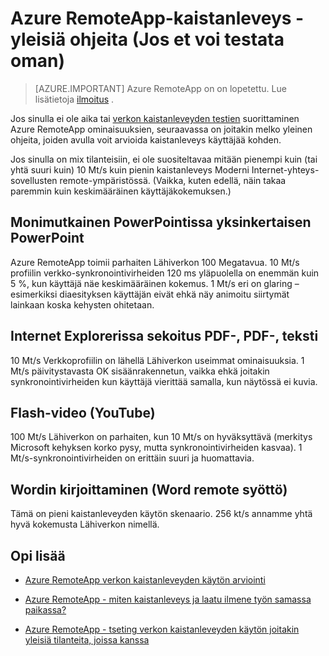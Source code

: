 <properties 
    pageTitle="Azure RemoteApp-kaistanleveys - yleisiä ohjeita | Microsoft Azure"
    description="Tietoja joitakin perusverkko kaistanleveyden ohjeita Azure RemoteApp sivustokokoelmat ja sovellukset."
    services="remoteapp"
    documentationCenter="" 
    authors="lizap" 
    manager="mbaldwin" />

<tags 
    ms.service="remoteapp" 
    ms.workload="compute" 
    ms.tgt_pltfrm="na" 
    ms.devlang="na" 
    ms.topic="article" 
    ms.date="08/15/2016" 
    ms.author="elizapo" />
    
# <a name="azure-remoteapp-network-bandwidth---general-guidelines-if-you-cant-test-your-own"></a>Azure RemoteApp-kaistanleveys - yleisiä ohjeita (Jos et voi testata oman)

> [AZURE.IMPORTANT]
> Azure RemoteApp on on lopetettu. Lue lisätietoja [ilmoitus](https://go.microsoft.com/fwlink/?linkid=821148) .

Jos sinulla ei ole aika tai [verkon kaistanleveyden testien](remoteapp-bandwidthtests.md) suorittaminen Azure RemoteApp ominaisuuksien, seuraavassa on joitakin melko yleinen ohjeita, joiden avulla voit arvioida kaistanleveys käyttäjää kohden.

Jos sinulla on mix tilanteisiin, ei ole suositeltavaa mitään pienempi kuin (tai yhtä suuri kuin) 10 Mt/s kuin pienin kaistanleveys Moderni Internet-yhteys-sovellusten remote-ympäristössä. (Vaikka, kuten edellä, näin takaa paremmin kuin keskimääräinen käyttäjäkokemuksen.)

## <a name="complex-powerpoint-simple-powerpoint"></a>Monimutkainen PowerPointissa yksinkertaisen PowerPoint

Azure RemoteApp toimii parhaiten Lähiverkon 100 Megatavua. 10 Mt/s profiilin verkko-synkronointivirheiden 120 ms yläpuolella on enemmän kuin 5 %, kun käyttäjä näe keskimääräinen kokemus. 1 Mt/s eri on glaring – esimerkiksi diaesityksen käyttäjän eivät ehkä näy animoitu siirtymät lainkaan koska kehysten ohitetaan.

## <a name="internet-explorer-mixed-pdf-pdf-text"></a>Internet Explorerissa sekoitus PDF-, PDF-, teksti

10 Mt/s Verkkoprofiilin on lähellä Lähiverkon useimmat ominaisuuksia. 1 Mt/s päivitystavasta OK sisäänrakennetun, vaikka ehkä joitakin synkronointivirheiden kun käyttäjä vierittää samalla, kun näytössä ei kuvia.

## <a name="flash-video-youtube"></a>Flash-video (YouTube)

100 Mt/s Lähiverkon on parhaiten, kun 10 Mt/s on hyväksyttävä (merkitys Microsoft kehyksen korko pysy, mutta synkronointivirheiden kasvaa). 1 Mt/s-synkronointivirheiden on erittäin suuri ja huomattavia.

## <a name="word-typing-word-remote-input"></a>Wordin kirjoittaminen (Word remote syöttö)
Tämä on pieni kaistanleveyden käytön skenaario. 256 kt/s annamme yhtä hyvä kokemusta Lähiverkon nimellä.

## <a name="learn-more"></a>Opi lisää
- [Azure RemoteApp verkon kaistanleveyden käytön arviointi](remoteapp-bandwidth.md)

- [Azure RemoteApp - miten kaistanleveys ja laatu ilmene työn samassa paikassa?](remoteapp-bandwidthexperience.md)

- [Azure RemoteApp - tseting verkon kaistanleveyden käytön joitakin yleisiä tilanteita, joissa kanssa](remoteapp-bandwidthtests.md)